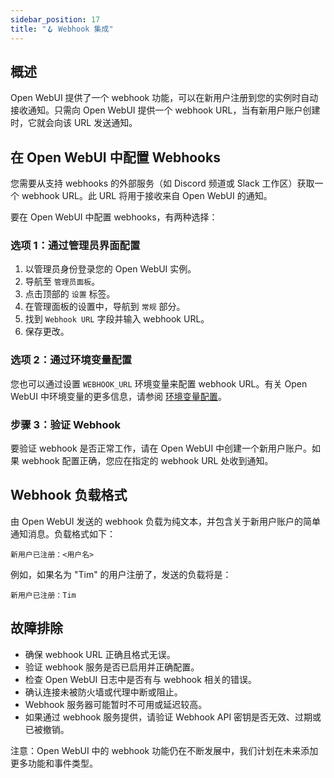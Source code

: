 ```yaml
---
sidebar_position: 17
title: "🪝 Webhook 集成"
---
```


概述
--------

Open WebUI 提供了一个 webhook 功能，可以在新用户注册到您的实例时自动接收通知。只需向 Open WebUI 提供一个 webhook URL，当有新用户账户创建时，它就会向该 URL 发送通知。

在 Open WebUI 中配置 Webhooks
---------------------------------

您需要从支持 webhooks 的外部服务（如 Discord 频道或 Slack 工作区）获取一个 webhook URL。此 URL 将用于接收来自 Open WebUI 的通知。

要在 Open WebUI 中配置 webhooks，有两种选择：

### 选项 1：通过管理员界面配置

1. 以管理员身份登录您的 Open WebUI 实例。
2. 导航至 `管理员面板`。
3. 点击顶部的 `设置` 标签。
4. 在管理面板的设置中，导航到 `常规` 部分。
5. 找到 `Webhook URL` 字段并输入 webhook URL。
6. 保存更改。

### 选项 2：通过环境变量配置

您也可以通过设置 `WEBHOOK_URL` 环境变量来配置 webhook URL。有关 Open WebUI 中环境变量的更多信息，请参阅 [环境变量配置](https://docs.openwebui.com/getting-started/advanced-topics/env-configuration/#webhook_url)。

### 步骤 3：验证 Webhook

要验证 webhook 是否正常工作，请在 Open WebUI 中创建一个新用户账户。如果 webhook 配置正确，您应在指定的 webhook URL 处收到通知。

Webhook 负载格式
----------------------

由 Open WebUI 发送的 webhook 负载为纯文本，并包含关于新用户账户的简单通知消息。负载格式如下：

```
新用户已注册：<用户名>
```

例如，如果名为 "Tim" 的用户注册了，发送的负载将是：

```
新用户已注册：Tim
```

故障排除
--------------

* 确保 webhook URL 正确且格式无误。
* 验证 webhook 服务是否已启用并正确配置。
* 检查 Open WebUI 日志中是否有与 webhook 相关的错误。
* 确认连接未被防火墙或代理中断或阻止。
* Webhook 服务器可能暂时不可用或延迟较高。
* 如果通过 webhook 服务提供，请验证 Webhook API 密钥是否无效、过期或已被撤销。

注意：Open WebUI 中的 webhook 功能仍在不断发展中，我们计划在未来添加更多功能和事件类型。
